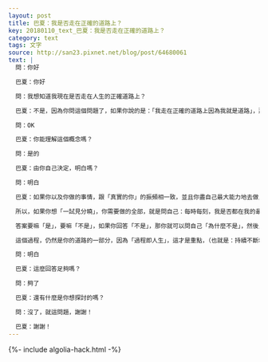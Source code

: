 ```yaml
---
layout: post
title: 巴夏：我是否走在正確的道路上？
key: 20180110_text_巴夏：我是否走在正確的道路上？
category: text
tags: 文字
source: http://san23.pixnet.net/blog/post/64680061
text: |
  問：你好

  巴夏：你好

  問：我想知道我現在是否走在人生的正確道路上？

  巴夏：不是，因為你問這個問題了，如果你說的是：「我走在正確的道路上因為我就是道路」，那我會說「是」

  問：OK

  巴夏：你能理解這個概念嗎？

  問：是的

  巴夏：由你自己決定，明白嗎？

  問：明白

  巴夏：如果你以及你做的事情，跟「真實的你」的振頻相一致，並且你盡自己最大能力地去做，那麼，你就是走在（你所能走的）最好的道路上，體驗著（你所能體驗的）最棒的體驗，探索著（你所能探索的）最佳的人生課題，你會知道自己是否已經偏離，（就這麼簡單）沒法更複雜了

  所以，如果你想「一試見分曉」，你需要做的全部，就是問自己：每時每刻，我是否都在我的最高興奮上，盡我最大的能力地去行動，並且對某個特定的結果沒有絲毫執著？

  答案要嘛「是」，要嘛「不是」，如果你回答「不是」，那你就可以問自己「為什麼不是」，然後，你就可以檢查自己的信念，找出那些讓你覺得「不做理想的自己更符合邏輯」的信念，並且釋放這些對你無用的信念，而且你也知道，即使自己花了功夫，找出這些不一定屬於你的信念

  這個過程，仍然是你的道路的一部分，因為「過程即人生」，這才是重點，（也就是：持續不斷地）從不同的角度發現更圓滿的自己，所以，即使你在人生道路上找到你所不喜好的事物，找到它們，也屬於你人生的一部分，你沒法真的脫離你自己，你明白嗎？

  問：明白

  巴夏：這麼回答足夠嗎？

  問：夠了

  巴夏：還有什麼是你想探討的嗎？

  問：沒了，就這問題，謝謝！

  巴夏：謝謝！
---
```


{%- include algolia-hack.html -%}
